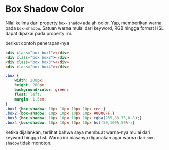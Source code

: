 # Box Shadow Color

Nilai kelima dari property `box-shadow` adalah color. Yap, memberikan warna pada `box-shadow`. Satuan warna mulai dari keyword, RGB hingga format HSL dapat dipakai pada property ini.

berikut contoh penerapan-nya

```html
<div class="box box1"></div>
<div class="box box2"></div>
<div class="box box3"></div>
<div class="box box4"></div>
```

```css
.box {
    width: 200px;
    height: 200px;
    background-color: green;
    float: left;
    margin: 1.5em;
}
.box1 {box-shadow: 10px 10px 10px 10px red;}
.box2 {box-shadow: 10px 10px 10px 10px #0000FF;}
.box3 {box-shadow: 10px 10px 10px 10px rgba(255,88,75,0.8);}
.box4 {box-shadow: 10px 10px 10px 10px hsl(50,100%,50%);}
```

Ketika dijalankan, terlihat bahwa saya membuat warna-nya mulai dari keyword hingga hsl. Warna ini biasanya digunakan agar warna dari `box-shadow` tidak monoton.